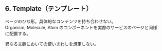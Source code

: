 ## 6. Template（テンプレート）

ページのひな形。具体的なコンテンツを持ち合わせない。<br/>
Organism, Molecule, Atom のコンポーネントを実際のサービスのページと同様に配置する。

異なる文脈においての使いまわしを想定しない。